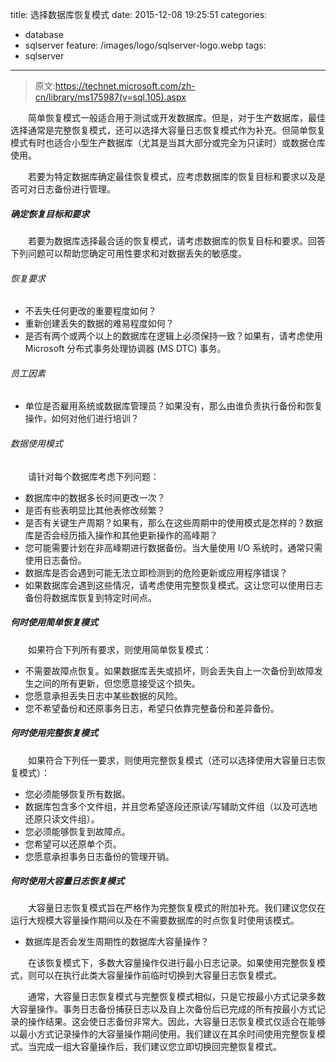 title: 选择数据库恢复模式
date: 2015-12-08 19:25:51
categories: 
  - database
  - sqlserver
feature: /images/logo/sqlserver-logo.webp
tags: 
  - sqlserver
---
>原文:https://technet.microsoft.com/zh-cn/library/ms175987(v=sql.105).aspx

　　简单恢复模式一般适合用于测试或开发数据库。但是，对于生产数据库，最佳选择通常是完整恢复模式，还可以选择大容量日志恢复模式作为补充。但简单恢复模式有时也适合小型生产数据库（尤其是当其大部分或完全为只读时）或数据仓库使用。

　　若要为特定数据库确定最佳恢复模式，应考虑数据库的恢复目标和要求以及是否可对日志备份进行管理。

##### 确定恢复目标和要求

　　若要为数据库选择最合适的恢复模式，请考虑数据库的恢复目标和要求。回答下列问题可以帮助您确定可用性要求和对数据丢失的敏感度。

<!-- more -->

###### 恢复要求
* 不丢失任何更改的重要程度如何？
* 重新创建丢失的数据的难易程度如何？
* 是否有两个或两个以上的数据库在逻辑上必须保持一致？如果有，请考虑使用 Microsoft 分布式事务处理协调器 (MS DTC) 事务。
###### 员工因素
* 单位是否雇用系统或数据库管理员？如果没有，那么由谁负责执行备份和恢复操作，如何对他们进行培训？
###### 数据使用模式
　　请针对每个数据库考虑下列问题：

* 数据库中的数据多长时间更改一次？
* 是否有些表明显比其他表修改频繁？
* 是否有关键生产周期？如果有，那么在这些周期中的使用模式是怎样的？数据库是否会经历插入操作和其他更新操作的高峰期？
* 您可能需要计划在非高峰期进行数据备份。当大量使用 I/O 系统时，通常只需使用日志备份。
* 数据库是否会遇到可能无法立即检测到的危险更新或应用程序错误？
* 如果数据库会遇到这些情况，请考虑使用完整恢复模式。这让您可以使用日志备份将数据库恢复到特定时间点。

##### 何时使用简单恢复模式
　　如果符合下列所有要求，则使用简单恢复模式：
* 不需要故障点恢复。如果数据库丢失或损坏，则会丢失自上一次备份到故障发生之间的所有更新，但您愿意接受这个损失。
* 您愿意承担丢失日志中某些数据的风险。
* 您不希望备份和还原事务日志，希望只依靠完整备份和差异备份。
##### 何时使用完整恢复模式
　　如果符合下列任一要求，则使用完整恢复模式（还可以选择使用大容量日志恢复模式）：

* 您必须能够恢复所有数据。
* 数据库包含多个文件组，并且您希望逐段还原读/写辅助文件组（以及可选地还原只读文件组）。
* 您必须能够恢复到故障点。
* 您希望可以还原单个页。
* 您愿意承担事务日志备份的管理开销。
##### 何时使用大容量日志恢复模式
　　大容量日志恢复模式旨在严格作为完整恢复模式的附加补充。我们建议您仅在运行大规模大容量操作期间以及在不需要数据库的时点恢复时使用该模式。

* 数据库是否会发生周期性的数据库大容量操作？

　　在该恢复模式下，多数大容量操作仅进行最小日志记录。如果使用完整恢复模式，则可以在执行此类大容量操作前临时切换到大容量日志恢复模式。

　　通常，大容量日志恢复模式与完整恢复模式相似，只是它按最小方式记录多数大容量操作。事务日志备份捕获日志以及自上次备份后已完成的所有按最小方式记录的操作结果。这会使日志备份非常大。因此，大容量日志恢复模式仅适合在能够以最小方式记录操作的大容量操作期间使用。我们建议在其余时间使用完整恢复模式。当完成一组大容量操作后，我们建议您立即切换回完整恢复模式。